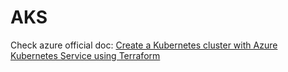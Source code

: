 # AKS

Check azure official doc: [Create a Kubernetes cluster with Azure Kubernetes Service using Terraform](https://docs.microsoft.com/zh-tw/azure/developer/terraform/create-k8s-cluster-with-tf-and-aks?WT.mc_id=AZ-MVP-5003985)
